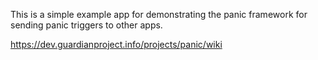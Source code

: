 
This is a simple example app for demonstrating the panic framework for sending
panic triggers to other apps.

https://dev.guardianproject.info/projects/panic/wiki

